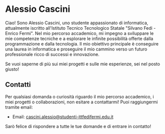# Alessio Cascini

Ciao! Sono Alessio Cascini, uno studente appassionato di informatica, attualmente iscritto all'Istituto Tecnico Tecnologico Statale "Silvano Fedi - Enrico Fermi". Nel mio percorso accademico, mi impegno a sviluppare le mie competenze tecniche e a esplorare le infinite possibilità offerte dalla programmazione e dalla tecnologia. Il mio obiettivo principale è conseguire una laurea in informatica e proseguire il mio cammino verso un futuro professionale ricco di successi e innovazione. 

Se vuoi saperne di più sui miei progetti e sulle mie esperienze, sei nel posto giusto!

## Contatti

Per qualsiasi domanda o curiosità riguardo il mio percorso accademico, i miei progetti o collaborazioni, non esitare a contattarmi! Puoi raggiungermi tramite email:

- Email: cascini.alessio@studenti-ittfedifermi.edu.it

Sarò felice di rispondere a tutte le tue domande e di entrare in contatto!

<!---
## Interessi di Studio

Sono particolarmente interessato a:

- [Argomento 1]
- [Argomento 2]
- [Argomento 3]
  

## Competenze Tecniche

### Linguaggi di Programmazione:
- **C++**: Competenze avanzate nella programmazione in C++, inclusa la gestione della memoria, la programmazione orientata agli oggetti e lo sviluppo di applicazioni di grandi dimensioni.
- **Assembly**: Conoscenza approfondita della programmazione in linguaggio Assembly per architetture x86, inclusa la comprensione dei registri, delle istruzioni e delle strutture di controllo del flusso.
- **Batch**: Esperienza pratica nello sviluppo di script batch per l'automazione di compiti e processi su sistemi Windows.
- **Arduino**: Capacità di programmazione per microcontrollori Arduino, inclusa la gestione dei pin, la comunicazione seriale e lo sviluppo di progetti embedded.
--->
<!---
### Frameworks:
- **[Inserisci nomi dei Frameworks]**: (Descrizione dei framework utilizzati e competenze associate)
--->
